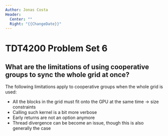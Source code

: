 ```yaml
---
Author: Jonas Costa
Header:
  Center: ""
  Right: "{{ChangeDate}}"
---
```


# TDT4200 Problem Set 6

## What are the limitations of using cooperative groups to sync the whole grid at once?

The following limitations apply to cooperative groups when the whole grid is used:
- All the blocks in the grid must fit onto the GPU at the same time → size constraints
- Calling such kernel is a bit more verbose
- Early returns are not an option anymore
- Thread divergence can be become an issue, though this is also generally the case

<div style="break-after:page"></div>
